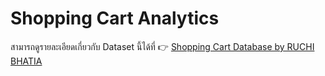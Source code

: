 # Shopping Cart Analytics

<!-- Data Engineering เป็นสายงานหนึ่งที่เป็นที่ต้องการของตลาดแรงงานอย่างมาก
และก็จะมีความต้องการมากขึ้นเพิ่มเรื่อย ๆ เนื่องจากบริษัทต่าง ๆ เริ่มปรับตัวเองให้เป็น Digital มากขึ้น
(หรือเรียกได้ว่าบริษัทจะกลายเป็น Software มากขึ้น) แน่นอนว่าข้อมูลต่าง ๆ
เราก็จะมีมากขึ้นเพิ่มด้วยเช่นกัน ส่งผลให้ปริมาณข้อมูลเพิ่มขึ้นอย่างมหาศาล Data Engineer
คือคนที่ทำงานกับหลากหลายเครื่องมือ  โดยเป้าหมายสูงสุด คือ การทำให้ทุกคนสามารถเข้าถึงข้อมูลได้
เพื่อให้องค์กรสามารถใช้ข้อมูลเหล่านั้นในการประเมิน และเพิ่มประสิทธิภาพในการทำธุรกิจ -->

<!-- และจะดีมากเลยที่แต่ละองค์กรหรือบริษัทสามารถรวบรวมข้อมูล จัดการข้อมูล
และเปลี่ยนข้อมูลดิบให้พร้อมใช้งานในการวิเคราะห์ข้อมูลต่อ
โดยมีเป้าหมายสูงสุดคือการที่ทำให้ทุกคนเข้าถึงข้อมูลเหล่านั้นได้
และนำข้อมูลเหล่านั้นมาใช้ได้อย่างมีประสิทธิภาพ และมีประโยชน์ต่อธุรกิจ -->

<!-- อ่านรายละเอียดเพิ่มเติมเกี่ยวกับ Bootcamp นี้ได้ที่ 👉 [Data Engineering Bootcamp by
Skooldio](https://landing.skooldio.com/data-engineering-bootcamp) -->

สามารถดูรายละเอียดเกี่ยวกับ Dataset นี้ได้ที่ 👉 [Shopping Cart Database by
RUCHI BHATIA](https://www.kaggle.com/datasets/ruchi798/shopping-cart-database/data)

<!-- ### Table of Contents

* [Course Modules](#course-modules)
* [Guidelines](#guidelines)

## Course Modules

1. [Introduction to Data Engineering](01-introduction-to-data-engineering)
1. [Data Warehouse and Google BigQuery](02-data-warehouse-and-google-bigquery)
1. [Data Lake with Google Cloud Storage](03-data-lake-with-google-cloud-storage)
1. [Data Pipelines with Apache Airflow](04-data-pipelines-with-apache-airflow)
1. [Analytics Engineering](05-analytics-engineering)
1. [Data Visualization with Looker Studio](06-data-visualization-with-looker-studio)
1. [End-to-End Project](07-end-to-end-project)

## Guidelines

เรื่องพื้นฐานที่ควรรู้ต่าง ๆ สามารถอ่านเพิ่มเติมได้ที่เอกสาร [Guidelines](./GUIDELINES.md) -->
